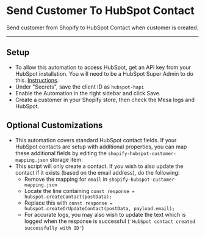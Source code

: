 # Send Customer To HubSpot Contact

Send customer from Shopify to HubSpot Contact when customer is created.

---

## Setup
- To allow this automation to access HubSpot, get an API key from your HubSpot installation. You will need to be a HubSpot Super Admin to do this. [Instructions](https://knowledge.hubspot.com/integrations/how-do-i-get-my-hubspot-api-key).
- Under "Secrets", save the client ID as `hubspot-hapi`
- Enable the Automation in the right sidebar and click Save.
- Create a customer in your Shopify store, then check the Mesa logs and HubSpot. 

## Optional Customizations
- This automation covers standard HubSpot contact fields. If your HubSpot contacts are setup with additional properties, you can map these additional fields by editing the `shopify-hubspot-customer-mapping.json` storage item.
- This script will only create a contact. If you wish to also update the contact if it exists (based on the email address), do the following:
  - Remove the mapping for `email` in `shopify-hubspot-customer-mapping.json`
  - Locate the line containing `const response = hubspot.createContact(postData);`
  - Replace this with `const response = hubspot.createOrUpdateContact(postData, payload.email);`
  - For accurate logs, you may also wish to update the text which is logged when the response is successful (`'HubSpot contact created successfully with ID'`)
